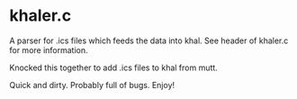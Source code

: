 # khaler.c

A parser for .ics files which feeds the data into khal.
See header of khaler.c for more information.

Knocked this together to add .ics files to khal from mutt.

Quick and dirty. Probably full of bugs. Enjoy!
